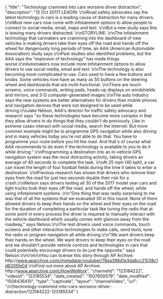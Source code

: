 {
    "title": "Technology crammed into cars worsens driver distraction",
    "description": "(5 Oct 2017) LEADIN: \r\nRoad safety advocates say the latest technology in cars is a leading cause of distraction for many drivers. \r\nMost new cars now come with infotainment options to allow people to connect to social media, email, maps and text.  \r\nBut a new study says this is leaving many drivers distracted. \r\nSTORYLINE: \r\nThe infotainment technology that carmakers are cramming into the dashboard of new vehicles is making drivers take their eyes off the road and hands off the wheel for dangerously long periods of time, an AAA (American Automobile Association) study says.\r\nPast studies also identified problems, but the AAA says the \"explosion of technology\" has made things worse.\r\nAutomakers now include more infotainment options to allow drivers to use social media, email and text. \r\nThe technology is also becoming more complicated to use. Cars used to have a few buttons and knobs. Some vehicles now have as many as 50 buttons on the steering wheel and dashboards that are multi-functional. \r\nThere are touch screens, voice commands, writing pads, heads-up displays on windshields and mirrors, and 3-D computer-generated images.\r\nThe auto industry says the new systems are better alternatives for drivers than mobile phones and navigation devices that were not designed to be used while driving.\r\nJake Nelson, AAA's director for traffic safety advocacy and research says \"so these technologies have become more complex in that they allow drivers to do things that they couldn't do previously. Like in extreme cases interact with social media, search the Internet. But more common example might be to programme GPS navigation while also driving and in many vehicles today you're not able to do that. You have to programme your route before you hit the road. And that's of course what AAA recommends to do even if the technology is available to you to do it while driving.\" \r\nProgramming a destination into an in-vehicle GPS navigation system was the most distracting activity, taking drivers an average of 40 seconds to complete the task. \r\nAt 25 mph (40 kph), a car can travel the length of four football fields during the time it takes to enter a destination. \r\nPrevious research has shown that drivers who remove their eyes from the road for just two seconds double their risk for a crash.\r\nNelson says drivers testing all 30 of the 2017 model year cars and light trucks took their eyes off the road, and hands off the wheel, while using infotainment systems. \r\n\"One thing that was really surprising to me was that of all the systems that we evaluated 30 in this round. None of them allowed drivers to keep their hands on the wheel and their eyes on the road for the duration of completing a particular task like tuning the radio that at some point in every process the driver is required to manually interact with the vehicle dashboard which usually comes with glances away from the roadway,\" says Nelson.\r\nThe test drivers used voice commands, touch screens and other interactive technologies to make calls, send texts, tune the radio or program navigation all while driving.\r\n\"We want drivers keep their hands on the wheel. We want drivers to keep their eyes on the road and we shouldn't provide vehicle controls and technologies in cars that could potentially encourage drivers to do just the opposite,\" says Nelson.\r\n\r\n\r\nYou can license this story through AP Archive: http:\/\/www.aparchive.com\/metadata\/youtube\/78ea396d1e3da8cc21538c1d6205fe04 \r\nFind out more about AP Archive: http:\/\/www.aparchive.com\/HowWeWork",
    "channelid": "123184222",
    "videoid": "123185534",
    "date_created": "1507659379",
    "date_modified": "1508436410",
    "type": "captivate",
    "layout": "channelVideo",
    "url": "\/c1\/technology-crammed-into-cars-worsens-driver-distraction\/123184222-123185534"
}